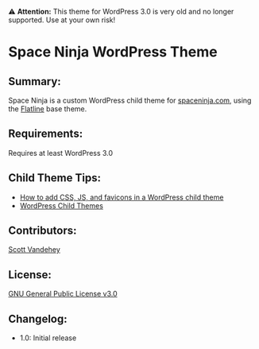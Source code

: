 :warning: **Attention:** This theme for WordPress 3.0 is very old and no longer supported. Use at your own risk!

# Space Ninja WordPress Theme

## Summary:

Space Ninja is a custom WordPress child theme for [spaceninja.com](http://spaceninja.com/), using the [Flatline](https://github.com/spaceninja/flatline-theme) base theme.

## Requirements:

Requires at least WordPress 3.0

## Child Theme Tips:

* [How to add CSS, JS, and favicons in a WordPress child theme ](http://themeshaper.com/2008/07/02/functions-php-wordpress-child-themes/)
* [WordPress Child Themes](http://codex.wordpress.org/Child_Themes)

## Contributors:

[Scott Vandehey](http://spaceninja.com/)

## License:

[GNU General Public License v3.0](http://www.gnu.org/licenses/gpl-3.0.html)

## Changelog:

* 1.0: Initial release
